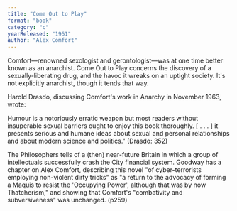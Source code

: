 ```yaml
---
title: "Come Out to Play"
format: "book"
category: "c"
yearReleased: "1961"
author: "Alex Comfort"
---
```


Comfort—renowned sexologist and gerontologist—was at one time better known as an anarchist. Come Out to Play concerns the discovery of a sexually-liberating drug, and the havoc it wreaks on an uptight society. It's not explicitly anarchist, though it tends that way.

Harold Drasdo, discussing Comfort's work in Anarchy in November 1963, wrote:

Humour is a notoriously erratic weapon but most readers without insuperable sexual barriers ought to enjoy this book thoroughly. [ . . . ] it presents serious and humane ideas about sexual and personal relationships and about modern science and politics." (Drasdo: 352)

The Philosophers tells of a (then) near-future Britain in which a group of intellectuals successfully crash the City financial system. Goodway has a chapter on Alex Comfort, describing this novel "of cyber-terrorists employing non-violent dirty tricks" as "a return to the advocacy of forming a Maquis to resist the 'Occupying Power', although that was by now Thatcherism," and showing that Comfort's "combativity and subversiveness" was unchanged. (p259)
